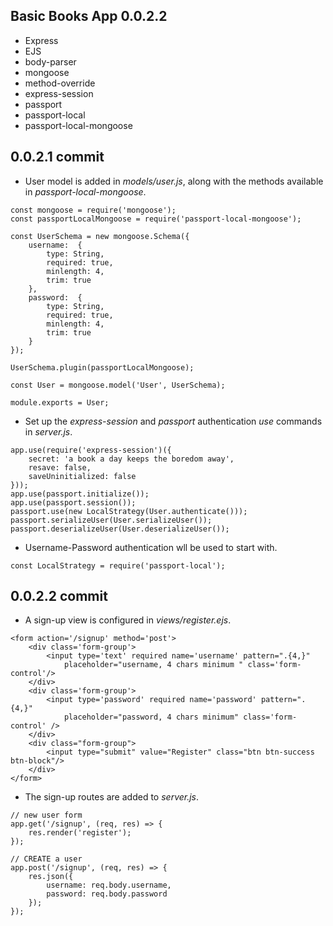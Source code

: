 ## Basic Books App 0.0.2.2

* Express
* EJS
* body-parser
* mongoose
* method-override
* express-session
* passport
* passport-local
* passport-local-mongoose


## 0.0.2.1 commit

* User model is added in *models/user.js*, along with the methods available in *passport-local-mongoose*.

```
const mongoose = require('mongoose');
const passportLocalMongoose = require('passport-local-mongoose');

const UserSchema = new mongoose.Schema({
    username:  {
		type: String,
		required: true,
		minlength: 4,
		trim: true
	},
    password:  {
		type: String,
		required: true,
		minlength: 4,
		trim: true
	}
});

UserSchema.plugin(passportLocalMongoose);

const User = mongoose.model('User', UserSchema);

module.exports = User;
```


* Set up the *express-session* and *passport* authentication *use* commands in *server.js*.
```
app.use(require('express-session')({
	secret: 'a book a day keeps the boredom away',
	resave: false,
	saveUninitialized: false
}));
app.use(passport.initialize());
app.use(passport.session());
passport.use(new LocalStrategy(User.authenticate()));
passport.serializeUser(User.serializeUser());
passport.deserializeUser(User.deserializeUser());
```

* Username-Password authentication wll be used to start with.
```
const LocalStrategy = require('passport-local');
```


## 0.0.2.2 commit

* A sign-up view is configured in *views/register.ejs*.
```
<form action='/signup' method='post'>
    <div class='form-group'>
        <input type='text' required name='username' pattern=".{4,}"
            placeholder="username, 4 chars minimum " class='form-control'/>
    </div>
    <div class='form-group'>
        <input type='password' required name='password' pattern=".{4,}"
            placeholder="password, 4 chars minimum" class='form-control' />
    </div>
    <div class="form-group">
        <input type="submit" value="Register" class="btn btn-success btn-block"/>
    </div>
</form>
```

* The sign-up routes are added to *server.js*.

```
// new user form
app.get('/signup', (req, res) => {
	res.render('register');
});

// CREATE a user
app.post('/signup', (req, res) => {
	res.json({
		username: req.body.username,
		password: req.body.password
	});
});
```
